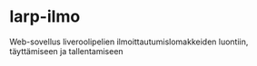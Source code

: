 # larp-ilmo
Web-sovellus liveroolipelien ilmoittautumislomakkeiden luontiin, täyttämiseen ja tallentamiseen
